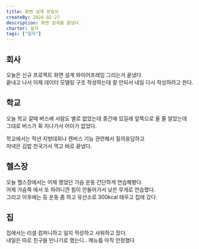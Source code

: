```yaml
---
title: 화면 설계 완료쓰
createBy: 2024-02-27
description: 화면 설계를 끝냈다.
charter: 일지
tags: ["일지"]
---
```


## 회사

오늘은 신규 프로젝트 화면 설계 와이어프레임 그리는거 끝냈다.  
끝내고 나서 이제 데이터 모델링 구조 작성하는데 잘 안되서 내일 다시 작성하려고 한다.

## 학교

오늘 학교 갈때 버스에 사람도 별로 없었는데 중간에 있길래 앞쪽으로 올 줄 알았는데  
그대로 버스가 휙 지나가서 어이가 없었다.

학교에서는 작년 지방대회나 캔버스 기능 관련해서 질의응답하고  
저녁은 김밥 천국가서 먹고 바로 끝냈다.

## 헬스장

오늘 헬스장에서는 어제 했었던 가슴 운동 간단하게 연습해봤다.  
어제 가슴쪽 에서 또 하려니깐 힘이 안들어가서 낮은 무게로 연습했다.  
그리고 이후에는 등 운동 좀 하고 유산소로 300kcal 태우고 집에 갔다.

## 집

집에서는 리셜 컴퍼니하고 일지 작성하고 샤워하고 잤다.  
내일은 따로 친구들 만나기로 했는디.. 메뉴를 아직 안정했다

